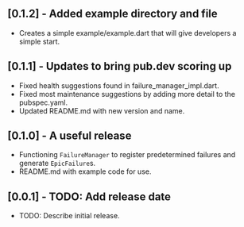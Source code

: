 ## [0.1.2] - Added example directory and file

- Creates a simple example/example.dart that will give developers a simple start.

## [0.1.1] - Updates to bring pub.dev scoring up

- Fixed health suggestions found in failure_manager_impl.dart.
- Fixed most maintenance suggestions by adding more detail to the pubspec.yaml.
- Updated README.md with new version and name.

## [0.1.0] - A useful release

- Functioning `FailureManager` to register predetermined failures and generate `EpicFailure`s.
- README.md with example code for use.

## [0.0.1] - TODO: Add release date

- TODO: Describe initial release.
